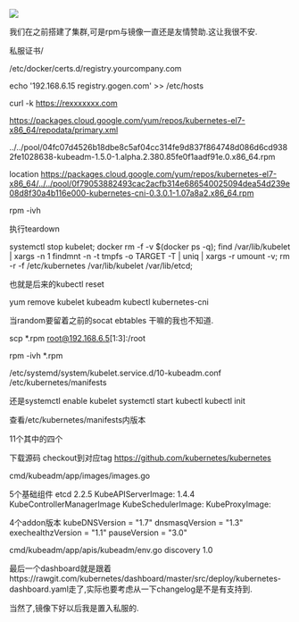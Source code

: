 ![](https://o4dyfn0ef.qnssl.com/image/2016-11-15-kube7-logo.png?imageView2/2/h/200) 

我们在之前搭建了集群,可是rpm与镜像一直还是友情赞助.这让我很不安. 

 



私服证书/

/etc/docker/certs.d/registry.yourcompany.com

echo '192.168.6.15 registry.gogen.com' >> /etc/hosts

curl -k https://rexxxxxxx.com



https://packages.cloud.google.com/yum/repos/kubernetes-el7-x86_64/repodata/primary.xml

../../pool/04fc07d4526b18dbe8c5af04cc314fe9d837f864748d086d6cd9382fe1028638-kubeadm-1.5.0-1.alpha.2.380.85fe0f1aadf91e.0.x86_64.rpm

location
https://packages.cloud.google.com/yum/repos/kubernetes-el7-x86_64/../../pool/0f79053882493cac2acfb314e686540025094dea54d239e08d8f30a4b116e000-kubernetes-cni-0.3.0.1-1.07a8a2.x86_64.rpm

rpm -ivh

执行teardown

systemctl stop kubelet;
docker rm -f -v $(docker ps -q);
find /var/lib/kubelet | xargs -n 1 findmnt -n -t tmpfs -o TARGET -T | uniq | xargs -r umount -v;
rm -r -f /etc/kubernetes /var/lib/kubelet /var/lib/etcd;

也就是后来的kubectl reset

yum remove kubelet kubeadm kubectl kubernetes-cni

当random要留着之前的socat ebtables 干嘛的我也不知道. 



scp *.rpm  root@192.168.6.5[1:3]:/root

rpm -ivh *.rpm


/etc/systemd/system/kubelet.service.d/10-kubeadm.conf
/etc/kubernetes/manifests



还是systemctl enable kubelet
systemctl start kubectl
kubectl init 

查看/etc/kubernetes/manifests内版本

11个其中的四个

下载源码 checkout到对应tag
https://github.com/kubernetes/kubernetes

cmd/kubeadm/app/images/images.go

5个基础组件
etcd 2.2.5
KubeAPIServerImage:     1.4.4
KubeControllerManagerImage
KubeSchedulerImage: 
KubeProxyImage:

4个addon版本
kubeDNSVersion     = "1.7"
dnsmasqVersion     = "1.3"
exechealthzVersion = "1.1"
pauseVersion       = "3.0"

cmd/kubeadm/app/apis/kubeadm/env.go
discovery 1.0

最后一个dashboard就是跟着https://rawgit.com/kubernetes/dashboard/master/src/deploy/kubernetes-dashboard.yaml走了,实际也要考虑从一下changelog是不是有支持到. 

当然了,镜像下好以后我是置入私服的. 







